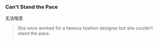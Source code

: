 ### Can't Stand the Pace

无法喘息

> She once worked for a famous fashion designer but she couldn't stand the pace.
